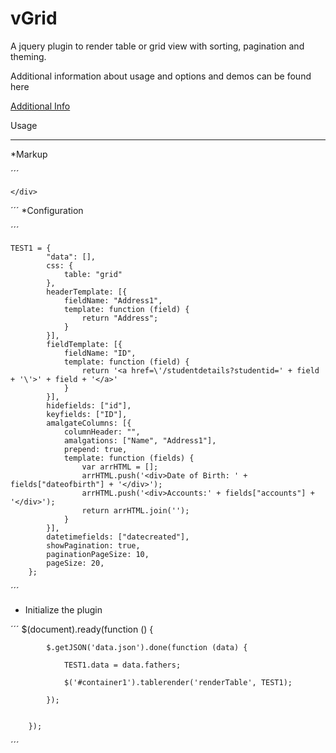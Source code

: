 vGrid
===========

A jquery plugin to render table or grid view with sorting, pagination and theming.

Additional information about usage and options and demos can be found here 

<a href="http://svivekvarma.github.com/vGrid/"> Additional Info</a>

Usage
______

*Markup

´´´
  <div id="container1" class="container">

    </div>

´´´
*Configuration

´´´

    TEST1 = {
            "data": [],
            css: {
                table: "grid"
            },
            headerTemplate: [{
                fieldName: "Address1",
                template: function (field) {
                    return "Address";
                }
            }],
            fieldTemplate: [{
                fieldName: "ID",
                template: function (field) {
                    return '<a href=\'/studentdetails?studentid=' + field + '\'>' + field + '</a>'
                }
            }],
            hidefields: ["id"],
            keyfields: ["ID"],
            amalgateColumns: [{
                columnHeader: "",
                amalgations: ["Name", "Address1"],
                prepend: true,
                template: function (fields) {
                    var arrHTML = [];
                    arrHTML.push('<div>Date of Birth: ' + fields["dateofbirth"] + '</div>');
                    arrHTML.push('<div>Accounts:' + fields["accounts"] + '</div>');
                    return arrHTML.join('');
                }
            }],
            datetimefields: ["datecreated"],
            showPagination: true,
            paginationPageSize: 10,
            pageSize: 20,
	    };

´´´

* Initialize the plugin

´´´
   $(document).ready(function () {

            $.getJSON('data.json').done(function (data) {

                TEST1.data = data.fathers;
               
                $('#container1').tablerender('renderTable', TEST1);
                
            });


        });

´´´


